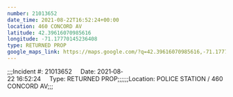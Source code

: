 ```yaml
---
number: 21013652
date_time: 2021-08-22T16:52:24+00:00
location: 460 CONCORD AV
latitude: 42.39616070985616
longitude: -71.17770145236408
type: RETURNED PROP
google_maps_link: https://maps.google.com/?q=42.39616070985616,-71.17770145236408
---
```


;;;Incident #: 21013652     Date: 2021‐08‐22 16:52:24     Type: RETURNED PROP;;;;;;Location: POLICE STATION / 460 CONCORD AV;;;
